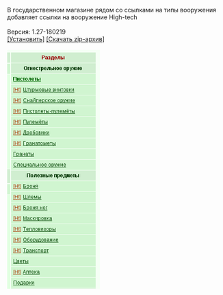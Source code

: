 В государственном магазине рядом со ссылками на типы вооружения добавляет ссылки на вооружение High-tech
<br>
<br>
Версия: 1.27-180219
<br>
[[Установить]](https://raw.githubusercontent.com/MyRequiem/comfortablePlayingInGW/master/separatedScripts/LinksToHighTech/linksToHighTech.user.js) [[Скачать zip-архив]](https://raw.githubusercontent.com/MyRequiem/comfortablePlayingInGW/master/separatedScripts/LinksToHighTech/linksToHighTech.user.js.zip)
<br>
<br>
![LinksToHighTech](https://raw.githubusercontent.com/MyRequiem/comfortablePlayingInGW/master/imgs/LinksToHighTech/screen.png)
<br>
